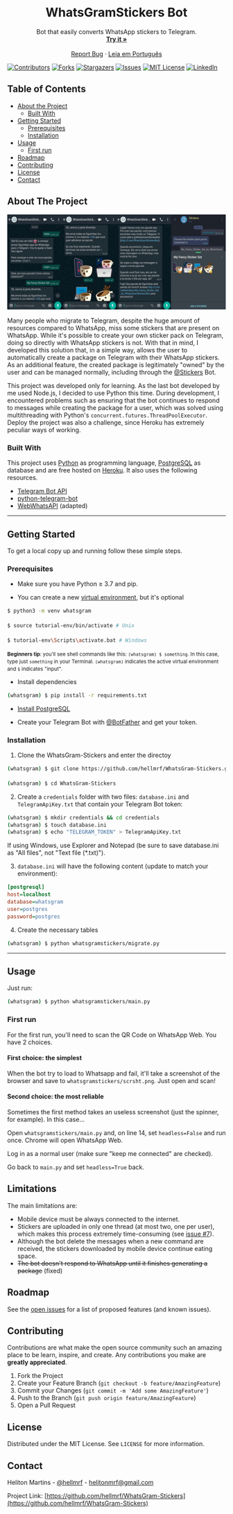 <!-- PROJECT LOGO -->
<br />
<p align="center">
  <!--<a href="https://github.com/hellmrf/WhatsGram-Stickers">
    <img src="logo.png" alt="Logo" width="80" height="80">
  </a>
  -->
  <h1 align="center">WhatsGramStickers Bot</h1>

  <p align="center">
    Bot that easily converts WhatsApp stickers to Telegram.
    <br />
    <a href="https://wa.me/553171352054?text=Hi"><strong>Try it »</strong></a>
    <br />
    <br />
    <a href="https://github.com/hellmrf/WhatsGram-Stickers/issues">Report Bug</a>
    ·
    <a href="https://github.com/hellmrf/WhatsGram-Stickers/blob/master/README.pt-BR.md">Leia em Português</a>
  </p>
</p>


[![Contributors][contributors-shield]][contributors-url]
[![Forks][forks-shield]][forks-url]
[![Stargazers][stars-shield]][stars-url]
[![Issues][issues-shield]][issues-url]
[![MIT License][license-shield]][license-url]
[![LinkedIn][linkedin-shield]][linkedin-url]


<!-- TABLE OF CONTENTS -->
## Table of Contents

* [About the Project](#about-the-project)
  * [Built With](#built-with)
* [Getting Started](#getting-started)
  * [Prerequisites](#prerequisites)
  * [Installation](#installation)
* [Usage](#usage)
  * [First run](#first-run)
* [Roadmap](#roadmap)
* [Contributing](#contributing)
* [License](#license)
* [Contact](#contact)



<!-- ABOUT THE PROJECT -->
## About The Project

[![WhatsGramStickersBot Demonstration][product-screenshot]](https://wa.me/553171352054?text=Hello)

Many people who migrate to Telegram, despite the huge amount of resources compared to WhatsApp, miss some stickers that are present on WhatsApp. While it's possible to create your own sticker pack on Telegram, doing so directly with WhatsApp stickers is not. With that in mind, I developed this solution that, in a simple way, allows the user to automatically create a package on Telegram with their WhatsApp stickers. As an additional feature, the created package is legitimately "owned" by the user and can be managed normally, including through the [@Stickers](http://t.me/Stickers) Bot.

This project was developed only for learning. As the last bot developed by me used Node.js, I decided to use Python this time.
During development, I encountered problems such as ensuring that the bot continues to respond to messages while creating the package for a user, which was solved using multithreading with Python's `concurrent.futures.ThreadPoolExecutor`.
Deploy the project was also a challenge, since Heroku has extremely peculiar ways of working.


### Built With

This project uses [Python](https://www.python.org/) as programming language, [PostgreSQL](https://www.postgresql.org/) as database and are free hosted on [Heroku](https://www.heroku.com/). 
It also uses the following resources.

* [Telegram Bot API](https://core.telegram.org/bots/api)
* [python-telegram-bot](https://github.com/python-telegram-bot/python-telegram-bot)
* [WebWhatsAPI](https://github.com/mukulhase/WebWhatsapp-Wrapper/) (adapted)

-------------
<!-- GETTING STARTED -->
## Getting Started

To get a local copy up and running follow these simple steps.

### Prerequisites


* Make sure you have Python &geq; 3.7 and pip.

* You can create a new [virtual environment](https://docs.python.org/3/tutorial/venv.html), but it's optional
```sh
$ python3 -m venv whatsgram

$ source tutorial-env/bin/activate # Unix

$ tutorial-env\Scripts\activate.bat # Windows
```

<small>**Beginners tip**: you'll see shell commands like this: `(whatsgram) $ something`. In this case, type just `something` in your Terminal. `(whatsgram)` indicates the active virtual environment and `$` indicates "input".</small>

* Install dependencies
```sh
(whatsgram) $ pip install -r requirements.txt
```

* [Install PostgreSQL](https://www.postgresql.org/download/)

* Create your Telegram Bot with [@BotFather](https://telegram.me/BotFather) and get your token.

### Installation
 
1. Clone the WhatsGram-Stickers and enter the directoy
```sh
(whatsgram) $ git clone https://github.com/hellmrf/WhatsGram-Stickers.git

(whatsgram) $ cd WhatsGram-Stickers
```
2. Create a `credentials` folder with two files: `database.ini` and `TelegramApiKey.txt` that contain your Telegram Bot token:
```sh
(whatsgram) $ mkdir credentials && cd credentials
(whatsgram) $ touch database.ini
(whatsgram) $ echo "TELEGRAM_TOKEN" > TelegramApiKey.txt
```
If using Windows, use Explorer and Notepad (be sure to save database.ini as "All files", not "Text file (*.txt)").

3. `database.ini` will have the following content (update to match your environment):

```ini
[postgresql]
host=localhost
database=whatsgram
user=postgres
password=postgres
```

4. Create the necessary tables

```sh
(whatsgram) $ python whatsgramstickers/migrate.py
```

--------------

<!-- USAGE EXAMPLES -->
## Usage

Just run:

```sh
(whatsgram) $ python whatsgramstickers/main.py
```

### First run

For the first run, you'll need to scan the QR Code on WhatsApp Web. You have 2 choices.

#### First choice: the simplest

When the bot try to load to Whatsapp and fail, it'll take a screenshot of the browser and save to `whatsgramstickers/scrsht.png`. Just open and scan!

#### Second choice: the most reliable

Sometimes the first method takes an useless screenshot (just the spinner, for example). In this case...

Open `whatsgramstickers/main.py` and, on line 14, set `headless=False` and run once.
Chrome will open WhatsApp Web. 

Log in as a normal user (make sure "keep me connected" are checked).

Go back to `main.py` and set `headless=True` back.

## Limitations

The main limitations are:

* Mobile device must be always connected to the internet.
* Stickers are uploaded in only one thread (at most two, one per user), which makes this process extremely time-consuming (see [issue #7](https://github.com/hellmrf/WhatsGram-Stickers/issues/7)).
* Although the bot delete the messages when a new command are received, the stickers downloaded by mobile device continue eating space.
* ~~The bot doesn't respond to WhatsApp until it finishes generating a package~~ (fixed)


<!-- ROADMAP -->
## Roadmap

See the [open issues](https://github.com/hellmrf/WhatsGram-Stickers/issues) for a list of proposed features (and known issues).



<!-- CONTRIBUTING -->
## Contributing

Contributions are what make the open source community such an amazing place to be learn, inspire, and create. Any contributions you make are **greatly appreciated**.

1. Fork the Project
2. Create your Feature Branch (`git checkout -b feature/AmazingFeature`)
3. Commit your Changes (`git commit -m 'Add some AmazingFeature'`)
4. Push to the Branch (`git push origin feature/AmazingFeature`)
5. Open a Pull Request



<!-- LICENSE -->
## License

Distributed under the MIT License. See `LICENSE` for more information.



<!-- CONTACT -->
## Contact

Heliton Martins - [@hellmrf](https://twitter.com/hellmrf) - helitonmrf@gmail.com

Project Link: [https://github.com/hellmrf/WhatsGram-Stickers](https://github.com/hellmrf/WhatsGram-Stickers)


<!-- MARKDOWN LINKS & IMAGES -->
<!-- https://www.markdownguide.org/basic-syntax/#reference-style-links -->
[contributors-shield]: https://img.shields.io/github/contributors/hellmrf/WhatsGram-Stickers.svg?style=flat-square
[contributors-url]: https://github.com/hellmrf/WhatsGram-Stickers/graphs/contributors
[forks-shield]: https://img.shields.io/github/forks/hellmrf/WhatsGram-Stickers.svg?style=flat-square
[forks-url]: https://github.com/hellmrf/WhatsGram-Stickers/network/members
[stars-shield]: https://img.shields.io/github/stars/hellmrf/WhatsGram-Stickers.svg?style=flat-square
[stars-url]: https://github.com/hellmrf/WhatsGram-Stickers/stargazers
[issues-shield]: https://img.shields.io/github/issues/hellmrf/WhatsGram-Stickers.svg?style=flat-square
[issues-url]: https://github.com/hellmrf/WhatsGram-Stickers/issues
[license-shield]: https://img.shields.io/github/license/hellmrf/WhatsGram-Stickers.svg?style=flat-square
[license-url]: https://github.com/hellmrf/WhatsGram-Stickers/blob/master/LICENSE
[linkedin-shield]: https://img.shields.io/badge/-LinkedIn-black.svg?style=flat-square&logo=linkedin&colorB=555
[linkedin-url]: https://linkedin.com/in/hellmrf
[product-screenshot]: screenshot.png